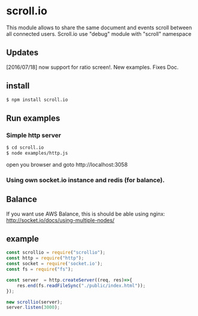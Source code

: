 # scroll.io

This module allows to share the same document and events scroll between all connected users.
Scroll.io use "debug" module with "scroll" namespace

## Updates
[2016/07/18] now support for ratio screen!. New examples. Fixes Doc.

## install

```bash
$ npm install scroll.io
```

## Run examples
### Simple http server
```bash
$ cd scroll.io
$ node examples/http.js
```

open you browser and goto http://localhost:3058

### Using own socket.io instance and redis (for balance).



## Balance
If you want use AWS Balance, this is should be able using nginx: http://socket.io/docs/using-multiple-nodes/

## example

```javascript
const scrollio = require("scrollio");
const http = require("http");
const socket = require('socket.io');
const fs = require("fs");

const server  = http.createServer((req, res)=>{
    res.end(fs.readFileSync("./public/index.html"));
});

new scrollio(server);
server.listen(3000);

```
